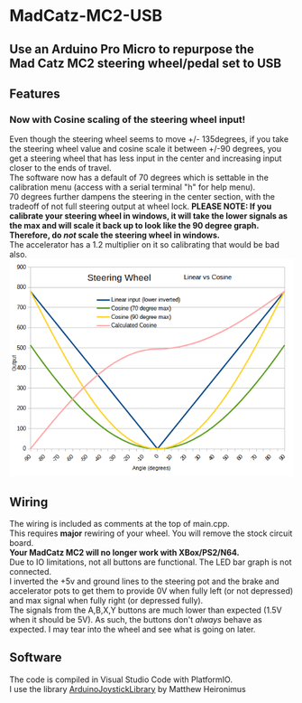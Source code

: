 # MadCatz-MC2-USB
## Use an Arduino Pro Micro to repurpose the <br>Mad Catz MC2 steering wheel/pedal set to USB<br>
## Features
### Now with Cosine scaling of the steering wheel input!<br>
Even though the steering wheel seems to move +/- 135degrees, if you take the steering wheel value and cosine scale it between +/-90 degrees, you get a steering wheel that has less input in the center and increasing input closer to the ends of travel.<br>
The software now has a default of 70 degrees which is settable in the calibration menu (access with a serial terminal "h" for help menu).<br>
70 degrees further dampens the steering in the center section, with the tradeoff of not full steering output at wheel lock.
**PLEASE NOTE: If you calibrate your steering wheel in windows, it will take the lower signals as the max and will scale it back up to look like the 90 degree graph.<br>
Therefore, do *not* scale the steering wheel in windows.**<br>
The accelerator has a 1.2 multiplier on it so calibrating that would be bad also.<br>
![Linear_vs_Cosine_graph.png](Linear_vs_Cosine_graph.png)
## Wiring
The wiring is included as comments at the top of main.cpp.<br>
This requires **major** rewiring of your wheel.  You will remove the stock circuit board.<br>
**Your MadCatz MC2 will no longer work with XBox/PS2/N64.**<br>
Due to IO limitations, not all buttons are functional.  The LED bar graph is not connected.<br>
I inverted the +5v and ground lines to the steering pot and the brake and accelerator pots to get them to provide 0V when fully left (or not depressed) and max signal when fully right (or depressed fully).<br>
The signals from the A,B,X,Y buttons are much lower than expected (1.5V when it should be 5V). As such, the buttons don't *always* behave as expected. I may tear into the wheel and see what is going on later.
## Software
The code is compiled in Visual Studio Code with PlatformIO.<br>
I use the library [ArduinoJoystickLibrary](https://github.com/MHeironimus/ArduinoJoystickLibrary.git) by Matthew Heironimus
